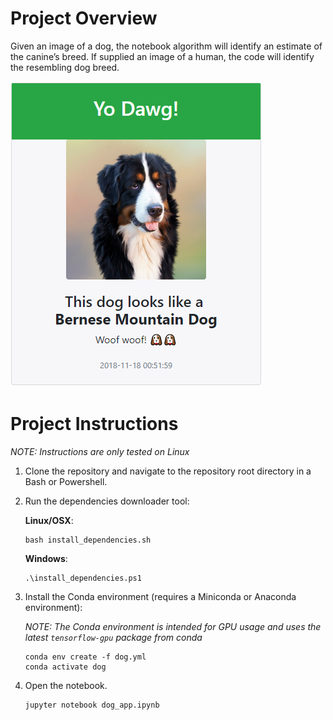 [//]: # (Image References)

[image1]: ./images/sample_dog_output_new.png "Sample Output"

# Project Overview

 Given an image of a dog, the notebook algorithm will identify an estimate of the canine’s breed.  If supplied an image of a human, the code will identify the resembling dog breed.  

![Sample Output][image1]

# Project Instructions

*NOTE: Instructions are only tested on Linux*

1. Clone the repository and navigate to the repository root directory in a Bash or Powershell.

2. Run the dependencies downloader tool:

	**Linux/OSX**:

	```
	bash install_dependencies.sh
	```

	**Windows**:

	```
	.\install_dependencies.ps1
	```

3. Install the Conda environment (requires a Miniconda or Anaconda environment):

	*NOTE: The Conda environment is intended for GPU usage and uses the latest `tensorflow-gpu` package from conda* 

	```
	conda env create -f dog.yml
	conda activate dog
	```  

4. Open the notebook.
	
	```
	jupyter notebook dog_app.ipynb
	```
